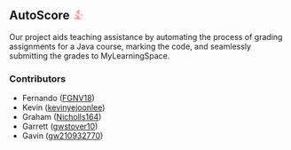 <h2>AutoScore <img src="https://github.com/devicons/devicon/blob/master/icons/java/java-plain.svg" alt="java" width="20" height="20"/></h2>


<p>Our project aids teaching assistance by automating the process of grading assignments for a Java course, marking the code, and seamlessly submitting the grades to MyLearningSpace.</p>

<h3> Contributors</h3>

<ul>
    <li>Fernando (<a href="https://github.com/FGNV18">FGNV18</a>)</li>
    <li>Kevin (<a href="https://github.com/kevinyejoonlee">kevinyejoonlee</a>)</li>
    <li>Graham (<a href="https://github.com/Nicholls164">Nicholls164</a>)</li>
    <li>Garrett (<a href="https://github.com/gwstover10">gwstover10</a>)</li>
    <li>Gavin (<a href="https://github.com/gw210932770">gw210932770</a>)</li>
</ul>



